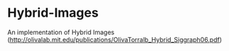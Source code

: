 # Hybrid-Images
An implementation of Hybrid Images (http://olivalab.mit.edu/publications/OlivaTorralb_Hybrid_Siggraph06.pdf)
